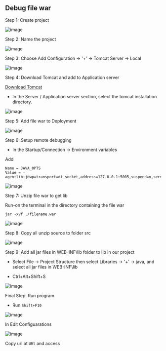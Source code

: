 ## Debug file war
Step 1: Create project

![image](https://user-images.githubusercontent.com/54855855/136367265-49ae4d53-7a00-4f7a-a7b6-46ef30cae9cf.png)

Step 2: Name the project

![image](https://user-images.githubusercontent.com/54855855/136367414-370819b2-6748-4032-a4b3-5b9d1f166bc5.png)

Step 3: Choose Add Configuration -> '+' -> Tomcat Server -> Local

![image](https://user-images.githubusercontent.com/54855855/136367817-03705db8-6d66-47c7-92ab-2eee9d7334b7.png)

Step 4: Download Tomcat and add to Application server

[Download Tomcat](http://tomcat.apache.org/)

- In the Server / Application server section, select the tomcat installation directory.

![image](https://user-images.githubusercontent.com/54855855/136369171-c1238b57-abff-45c9-be49-4c5a0f1124d8.png)

Step 5: Add file war to Deployment

![image](https://user-images.githubusercontent.com/54855855/136368369-38291043-b804-4daf-a081-bbf4d600ab1c.png)

Step 6: Setup remote debugging

- In the Startup/Connection -> Environment variables

Add 
```
Name = JAVA_OPTS
Value = -agentlib:jdwp=transport=dt_socket,address=127.0.0.1:5005,suspend=n,server=y
```
![image](https://user-images.githubusercontent.com/54855855/136411338-fecbf4ac-2714-4bca-a534-2229748720c6.png)

Step 7: Unzip file war to get lib

Run-on the terminal in the directory containing the file war

`jar -xvf ./filename.war`

![image](https://user-images.githubusercontent.com/54855855/136414029-0cba2808-b5c6-422c-8fa1-27430194f9df.png)

Step 8: Copy all unzip source to folder src

![image](https://user-images.githubusercontent.com/54855855/136415266-e694df00-7313-4be7-87a2-41c64f5e9503.png)

Step 9: Add all jar files in WEB-INF\lib folder to lib in our project

- Select File -> Project Structure then select Libraries -> '+' -> java, and select all jar files in WEB-INF\lib

- Ctrl+Alt+Shift+S

![image](https://user-images.githubusercontent.com/54855855/136417246-98795e47-5965-4e01-a2d3-17b8de5b090e.png)

Final Step: Run program

- Run `Shift+F10`

![image](https://user-images.githubusercontent.com/54855855/136421434-e1979851-f37c-4be2-9b6e-53b0da1672eb.png)

In Edit Configuarations

![image](https://user-images.githubusercontent.com/54855855/136421737-efe77d73-364e-4225-9a89-554e2909cb20.png)

Copy url at `URl` and access
